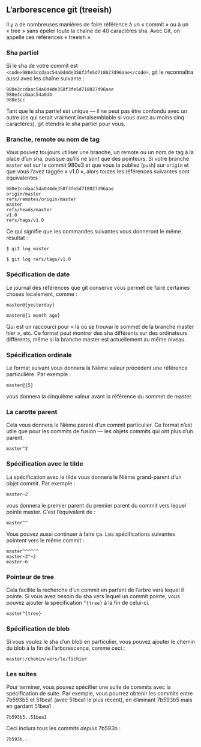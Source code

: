 ## L’arborescence git (treeish) ##

Il y a de nombreuses manières de faire référence à un « commit » ou à un « tree »
sans épeler toute la chaîne de 40 caractères sha. Avec Git, on appelle ces
références « treeish ».

### Sha partiel ###

Si le sha de votre commit est `<code>980e3ccdaac54a0d4de358f3fe5d718027d96aae</code>`,
git le reconnaîtra aussi avec les chaîne suivante :

	980e3ccdaac54a0d4de358f3fe5d718027d96aae
	980e3ccdaac54a0d4
	980e3cc

Tant que le sha partiel est unique — il ne peut pas être confondu avec un autre
(ce qui serait vraiment invraisemblable si vous avez au moins cinq caractères),
git étendra le sha partiel pour vous.

### Branche, remote ou nom de tag ###

Vous pouvez toujours utiliser une branche, un remote ou un nom de tag à la
place d’un sha, puisque qu’ils ne sont que des pointeurs. Si votre branche
`master` est sur le commit 980e3 et que vous la publiez (`push`) sur `origin`
et que vous l’avez taggée « v1.0 », alors toutes les références suivantes
sont équivalentes :

	980e3ccdaac54a0d4de358f3fe5d718027d96aae
	origin/master
	refs/remotes/origin/master
	master
	refs/heads/master
	v1.0
	refs/tags/v1.0

Ce qui signifie que les commandes suivantes vous donneront le même résultat :

	$ git log master
	
	$ git log refs/tags/v1.0
	
### Spécification de date ###

Le journal des références que git conserve vous permet de faire certaines choses
localement, comme :

	master@{yesterday}

	master@{1 month ago}

Qui est un raccourci pour « là où se trouvai le sommet de la branche master 
hier », etc. Ce format peut
montrer des sha différents sur des ordinateurs différents, même si la branche
master est actuellement au même niveau.

### Spécification ordinale ###

Le format suivant vous donnera la Nième valeur précédent une référence
particulière. Par exemple :

	master@{5}

vous donnera la cinquième valeur avant la référence du sommet de master.
	
### La carotte parent ###

Cela vous donnera le Nième parent d’un commit particulier. Ce format n’est
utile que pour les commits de fusion — les objets commits qui ont plus
d’un parent.

	master^2
	
	
### Spécification avec le tilde ###

La spécification avec le tilde vous donnera le Nième grand-parent d’un objet
commit. Par exemple :

	master~2

vous donnera le premier parent du premier parent du commit vers lequel pointe
master. C’est l’équivalent de :

	master^^

Vous pouvez aussi continuer à faire ça. Les spécifications suivantes pointent
vers le même commit :

	master^^^^^^
	master~3^~2
	master~6

### Pointeur de tree ###

Cela facilite la recherche d’un commit en partant de l’arbre vers lequel
il pointe. Si vous avez besoin du sha vers lequel un commit pointe,
vous pouvez ajouter la spécification `^{tree}` à la fin de celui-ci.

	master^{tree}

### Spécification de blob ###

Si vous voulez le sha d’un blob en particulier, vous pouvez ajouter le chemin
du blob à la fin de l’arborescence, comme ceci :

	master:/chemin/vers/le/fichier
	
### Les suites ###

Pour terminer, vous pouvez spécifier une suite de commits avec la spécification
de suite. Par exemple, vous pourrez obtenir les commits entre 7b593b5 et 51bea1
(avec 51bea1 le plus récent), en éliminant 7b593b5 mais en gardant 51bea1 :

	7b593b5..51bea1

Ceci inclura tous les commits *depuis* 7b593b :

	7b593b.. 
	

